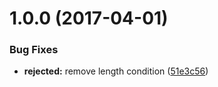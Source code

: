 <a name="1.0.0"></a>
# 1.0.0 (2017-04-01)


### Bug Fixes

* **rejected:** remove length condition ([51e3c56](https://github.com/stephanebachelier/promise-rejected/commit/51e3c56))



